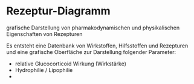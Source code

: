 # Rezeptur-Diagramm
grafische Darstellung von pharmakodynamischen und physikalischen Eigenschaften von Rezepturen

Es entsteht eine Datenbank von Wirkstoffen, Hilfsstoffen und Rezepturen und eine grafische Oberfläche zur Darstellung folgender Parameter:
- relative Glucocorticoid Wirkung (Wirkstärke)
- Hydrophilie / Lipophilie
- 
